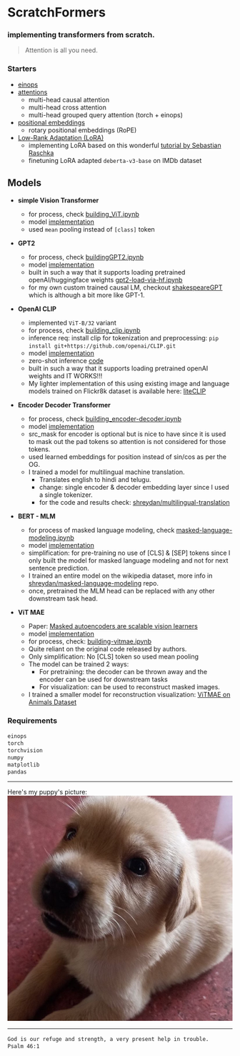 # ScratchFormers
### implementing transformers from scratch.

> Attention is all you need.

### Starters

- [einops](./einops.ipynb)
- [attentions](./attentions.ipynb)
  - multi-head causal attention
  - multi-head cross attention
  - multi-head grouped query attention (torch + einops)
- [positional embeddings](./positional-embeddings.ipynb)
  - rotary positional embeddings (RoPE)
- [Low-Rank Adaptation (LoRA)](./LoRA/)
  - implementing LoRA based on this wonderful [tutorial by Sebastian Raschka](https://lightning.ai/lightning-ai/studios/code-lora-from-scratch?view=public&section=all)
  - finetuning LoRA adapted `deberta-v3-base` on IMDb dataset

## Models

- **simple Vision Transformer**
  - for process, check [building_ViT.ipynb](./ViT/building_ViT.ipynb)
  - model [implementation](./ViT/vit.py)
  - used `mean` pooling instead of `[class]` token


- **GPT2**
  - for process, check [buildingGPT2.ipynb](./GPT2/buildingGPT2.ipynb)
  - model [implementation](./GPT2/gpt2.py)
  - built in such a way that it supports loading pretrained openAI/huggingface weights [gpt2-load-via-hf.ipynb](./GPT2/gpt2-load-via-hf.ipynb)
  - for my own custom trained causal LM, checkout [shakespeareGPT](https://github.com/shreydan/shakespeareGPT) which is although a bit more like GPT-1.


- **OpenAI CLIP**
  - implemented `ViT-B/32` variant
  - for process, check [building_clip.ipynb](./OpenAI-CLIP/building_clip.ipynb)
  - inference req: install clip for tokenization and preprocessing: `pip install git+https://github.com/openai/CLIP.git`
  - model [implementation](./OpenAI-CLIP/model.py)
  - zero-shot inference [code](./OpenAI-CLIP/zeroshot.py)
  - built in such a way that it supports loading pretrained openAI weights and IT WORKS!!!
  - My lighter implementation of this using existing image and language models trained on Flickr8k dataset is available here: [liteCLIP](https://github.com/shreydan/liteclip)


- **Encoder Decoder Transformer**
  - for process, check [building_encoder-decoder.ipynb](./encoder-decoder/building_encoder-decoder.ipynb)
  - model [implementation](./encoder-decoder/model.py)
  - src_mask for encoder is optional but is nice to have since it is used to mask out the pad tokens so attention is not considered for those tokens.
  - used learned embeddings for position instead of sin/cos as per the OG.
  - I trained a model for multilingual machine translation.
    - Translates english to hindi and telugu.
    - change: single encoder & decoder embedding layer since I used a single tokenizer.
    - for the code and results check: [shreydan/multilingual-translation](https://github.com/shreydan/multilingual-translation)


- **BERT - MLM**
  - for process of masked language modeling, check [masked-language-modeling.ipynb](./BERT-MLM/masked-language-modeling.ipynb)
  - model [implementation](./BERT-MLM/model.py)
  - simplification: for pre-training no use of [CLS] & [SEP] tokens since I only built the model for masked language modeling and not for next sentence prediction. 
  - I trained an entire model on the wikipedia dataset, more info in [shreydan/masked-language-modeling](https://github.com/shreydan/masked-language-modeling) repo.
  - once, pretrained the MLM head can be replaced with any other downstream task head.

- **ViT MAE**
  - Paper: [Masked autoencoders are scalable vision learners](https://arxiv.org/abs/2111.06377)  
  - model [implementation](./vitmae/model.py)
  - for process, check: [building-vitmae.ipynb](./vitmae/building-vitmae.ipynb)
  - Quite reliant on the original code released by authors.
  - Only simplification: No [CLS] token so used mean pooling
  - The model can be trained 2 ways:
    - For pretraining: the decoder can be thrown away and the encoder can be used for downstream tasks
    - For visualization: can be used to reconstruct masked images.
  - I trained a smaller model for reconstruction visualization: [ViTMAE on Animals Dataset](./vitmae/animals-vitmae.ipynb)


### Requirements
```
einops
torch
torchvision
numpy
matplotlib
pandas
```

---


Here's my puppy's picture:
![sumo](sumo.jpg)

---

```
God is our refuge and strength, a very present help in trouble.
Psalm 46:1
```